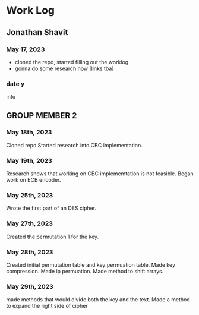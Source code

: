 # Work Log

## Jonathan Shavit

### May 17, 2023

- cloned the repo, started filling out the worklog.
- gonna do some research now [links tba]

### date y

info


## GROUP MEMBER 2

### May 18th, 2023
Cloned repo
Started research into CBC implementation.
### May 19th, 2023
Research shows that working on CBC implememtation is not feasible.
Began work on ECB encoder.


### May 25th, 2023
Wrote the first part of an DES cipher. 

### May 27th, 2023
Created the permutation 1 for the key.

### May 28th, 2023
Created initial permutation table and key permuation table.
Made key compression. 
Made ip permuation.
Made method to shift arrays.

### May 29th, 2023
made methods that would divide both the key and the text.
Made a method to expand the right side of cipher